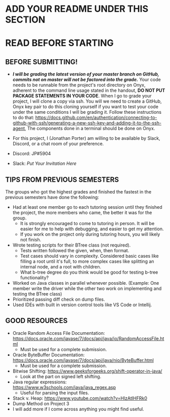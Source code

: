 
# ADD YOUR README UNDER THIS SECTION

# READ BEFORE STARTING

## BEFORE SUBMITTING!

*  _**I will be grading the latest version of your master branch on GitHub, commits not on master will not be factored into the grade.**_ 
Your code needs to be runnable from the project's root directory on Onyx, adherent to the command line usage stated in the handout, **DO NOT PUT PACKAGE STATEMENTS IN YOUR CODE**. When I go to grade your project, I will clone a copy via ssh. You will we need to create a GitHub, Onyx key pair to do this cloning yourself if you want to test your code under the same conditions I will be grading it. Follow these instructions to do that: https://docs.github.com/en/authentication/connecting-to-github-with-ssh/generating-a-new-ssh-key-and-adding-it-to-the-ssh-agent, The components done in a terminal should be done on Onyx.

*  For this project, I (Jonathan Porter) am willing to be available by Slack, Discord, or a chat room of your preference.
*  Discord: JP#5904
*  Slack: _Put Your Invitation Here_

## 

## TIPS FROM PREVIOUS SEMESTERS

The groups who got the highest grades and finished the fastest in the previous semesters have done the following:

* Had at least one member go to each tutoring session until they finished the project, the more members who came, the better it was for the group. 
    * It is strongly encouraged to come to tutoring in person. It will be easier for me to help with debugging, and easier to get my attention.
    * If you work on the project only during tutoring hours, you will likely not finish.
* Wrote testing scripts for their BTree class (not required).
    * Tests written followed the given, when, then format.
    * Test cases should vary in complexity. Considered basic cases like filling a root until it's full, to more complex cases like splitting an internal node, and a root with children. 
    * What b-tree degree do you think would be good for testing b-tree functionality?
* Worked on Java classes in parallel whenever possible. (Example: One member write the driver while the other two work on implementing and testing the BTree class)
* Prioritized passing diff check on dump files.
* Used IDEs with built in version control tools like VS Code or Intellij.

## GOOD RESOURCES

* Oracle Random Access File Documentation: https://docs.oracle.com/javase/7/docs/api/java/io/RandomAccessFile.html
    * Must be used for a complete submission.
* Oracle ByteBuffer Documentation: https://docs.oracle.com/javase/7/docs/api/java/nio/ByteBuffer.html
    * Must be used for a complete submission.
* Bitwise Shifting: https://www.geeksforgeeks.org/shift-operator-in-java/
    * Look at the part on signed left shifting.
* Java regular expressions: https://www.w3schools.com/java/java_regex.asp
    * Useful for parsing the input files.
* Stack v. Heap: https://www.youtube.com/watch?v=HlzAtIHFRk0
* Dump Method on Project 3
* I will add more if I come across anything you might find useful.

